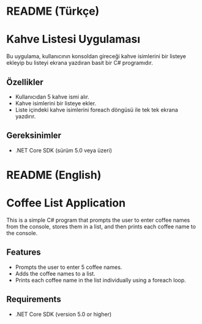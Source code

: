 ﻿# README (Türkçe)
# Kahve Listesi Uygulaması
Bu uygulama, kullanıcının konsoldan gireceği kahve isimlerini bir listeye ekleyip bu listeyi ekrana yazdıran basit bir C# programıdır.

## Özellikler
- Kullanıcıdan 5 kahve ismi alır.
- Kahve isimlerini bir listeye ekler.
- Liste içindeki kahve isimlerini foreach döngüsü ile tek tek ekrana yazdırır.

## Gereksinimler
- .NET Core SDK (sürüm 5.0 veya üzeri)

# README (English)
# Coffee List Application
This is a simple C# program that prompts the user to enter coffee names from the console, stores them in a list, and then prints each coffee name to the console.

## Features
- Prompts the user to enter 5 coffee names.
- Adds the coffee names to a list.
- Prints each coffee name in the list individually using a foreach loop.

## Requirements
- .NET Core SDK (version 5.0 or higher)